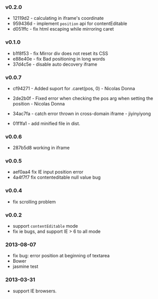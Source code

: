 ### v0.2.0

* 12119d2 - calculating in iframe's coordinate
* 959436d - implement `position` api for contentEditable
* d051ffc - fix html escaping while mirroring caret

### v0.1.0

* b1f8f53 - fix Mirror div does not reset its CSS
* e88e40e - fix Bad positioning in long words
* 37d4c5e - disable auto decovery iframe

### v0.0.7

* cf94271 - Added suport for .caret(pos, 0) - Nicolas Donna
* 2de2b0f - Fixed error when checking the pos arg when setting the position - Nicolas Donna
* 34ac7fa - catch error thrown in cross-domain iframe - jiyinyiyong

* 01f1fa1 - add minified file in dist.

### v0.0.6

* 287b5d8 working in iframe

### v0.0.5

* aef0aa4 fix IE input position error
* 4a4f7f7 fix contenteditable null value bug

### v0.0.4

* fix scrolling problem

### v0.0.2

* support `contentEditable` mode
* fix ie bugs, and support IE > 6 to all mode

### 2013-08-07

* fix bug: error position at beginning of textarea
* Bower
* jasmine test

### 2013-03-31

* support IE browsers.
